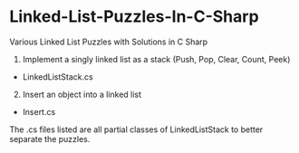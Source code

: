 # Linked-List-Puzzles-In-C-Sharp
Various Linked List Puzzles with Solutions in C Sharp

1. Implement a singly linked list as a stack (Push, Pop, Clear, Count, Peek)
 - LinkedListStack.cs

2. Insert an object into a linked list
 - Insert.cs

The .cs files listed are all partial classes of LinkedListStack to better separate the puzzles.
